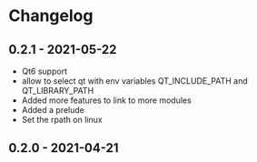 # Changelog

## 0.2.1 - 2021-05-22

 - Qt6 support
 - allow to select qt with env variables QT_INCLUDE_PATH and QT_LIBRARY_PATH
 - Added more features to link to more modules
 - Added a prelude
 - Set the rpath on linux

## 0.2.0 - 2021-04-21


